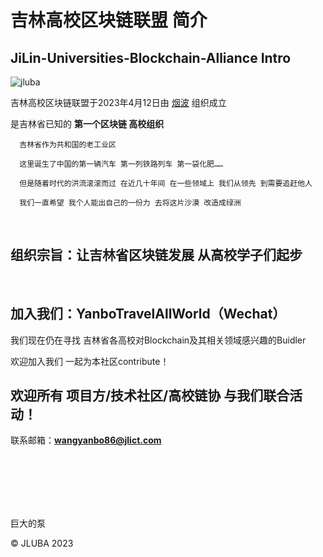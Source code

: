 # 吉林高校区块链联盟 简介
## JiLin-Universities-Blockchain-Alliance Intro

![jluba](https://user-images.githubusercontent.com/76860915/233099995-e50cf52d-b9ce-43a3-87a7-f752b7c1e3ed.png)

吉林高校区块链联盟于2023年4月12日由 [烟波](https://github.com/yanboishere) 组织成立 

是吉林省已知的 **第一个区块链 高校组织**

      吉林省作为共和国的老工业区 

      这里诞生了中国的第一辆汽车 第一列铁路列车 第一袋化肥……

      但是随着时代的洪流滚滚而过 在近几十年间 在一些领域上 我们从领先 到需要追赶他人 

      我们一直希望 我个人能出自己的一份力 去将这片沙漠 改造成绿洲 
      

<br>

## 组织宗旨：让吉林省区块链发展 从高校学子们起步

<br>

## 加入我们：YanboTravelAllWorld（Wechat）

我们现在仍在寻找 吉林省各高校对Blockchain及其相关领域感兴趣的Buidler 

欢迎加入我们 一起为本社区contribute！

## 欢迎所有 项目方/技术社区/高校链协 与我们联合活动！

联系邮箱：**wangyanbo86@jlict.com**

<br>
<br>
<br>
<br>
<br>

巨大的泵

©️ JLUBA 2023 








